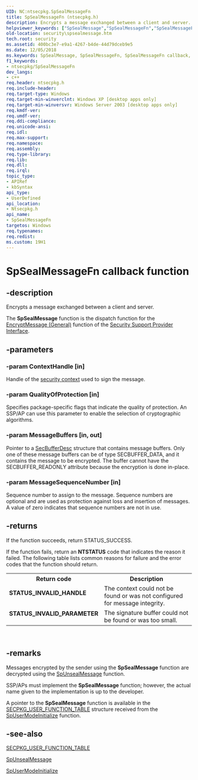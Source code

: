 ```yaml
---
UID: NC:ntsecpkg.SpSealMessageFn
title: SpSealMessageFn (ntsecpkg.h)
description: Encrypts a message exchanged between a client and server.
helpviewer_keywords: ["SpSealMessage","SpSealMessageFn","SpSealMessageFn callback","SpSealMessageFn callback function [Security]","TBD","_ssp_spsealmessage","ntsecpkg/SpSealMessageFn","security.spsealmessage"]
old-location: security\spsealmessage.htm
tech.root: security
ms.assetid: 400bc3e7-e9a1-4267-b4de-44d79dceb9e5
ms.date: 12/05/2018
ms.keywords: SpSealMessage, SpSealMessageFn, SpSealMessageFn callback, SpSealMessageFn callback function [Security], TBD, _ssp_spsealmessage, ntsecpkg/SpSealMessageFn, security.spsealmessage
f1_keywords:
- ntsecpkg/SpSealMessageFn
dev_langs:
- c++
req.header: ntsecpkg.h
req.include-header: 
req.target-type: Windows
req.target-min-winverclnt: Windows XP [desktop apps only]
req.target-min-winversvr: Windows Server 2003 [desktop apps only]
req.kmdf-ver: 
req.umdf-ver: 
req.ddi-compliance: 
req.unicode-ansi: 
req.idl: 
req.max-support: 
req.namespace: 
req.assembly: 
req.type-library: 
req.lib: 
req.dll: 
req.irql: 
topic_type:
- APIRef
- kbSyntax
api_type:
- UserDefined
api_location:
- Ntsecpkg.h
api_name:
- SpSealMessageFn
targetos: Windows
req.typenames: 
req.redist: 
ms.custom: 19H1
---
```


# SpSealMessageFn callback function


## -description


Encrypts a message exchanged between a client and server.

The <b>SpSealMessage</b> function is the dispatch function for the 
<a href="https://docs.microsoft.com/windows/desktop/api/sspi/nf-sspi-encryptmessage">EncryptMessage (General)</a> function of the 
<a href="https://docs.microsoft.com/windows/desktop/SecAuthN/sspi">Security Support Provider Interface</a>.


## -parameters




### -param ContextHandle [in]

Handle of the <a href="https://docs.microsoft.com/windows/desktop/SecGloss/s-gly">security context</a> used to sign the message.


### -param QualityOfProtection [in]

Specifies package-specific flags that indicate the quality of protection. An SSP/AP can use this parameter to enable the selection of cryptographic algorithms.


### -param MessageBuffers [in, out]

Pointer to a 
<a href="https://docs.microsoft.com/windows/desktop/api/sspi/ns-sspi-secbufferdesc">SecBufferDesc</a> structure that contains message buffers. Only one of these message buffers can be of type SECBUFFER_DATA, and it contains the message to be encrypted. The buffer cannot have the SECBUFFER_READONLY attribute because the encryption is done in-place.


### -param MessageSequenceNumber [in]

Sequence number to assign to the message. Sequence numbers are optional and are used as protection against loss and insertion of messages. A value of zero indicates that sequence numbers are not in use.


## -returns



If the function succeeds, return STATUS_SUCCESS.

If the function fails, return an <b>NTSTATUS</b> code that indicates the reason it failed. The following table lists common reasons for failure and the error codes that the function should return.

<table>
<tr>
<th>Return code</th>
<th>Description</th>
</tr>
<tr>
<td width="40%">
<dl>
<dt><b>STATUS_INVALID_HANDLE</b></dt>
</dl>
</td>
<td width="60%">
The context could not be found or was not configured for message integrity.

</td>
</tr>
<tr>
<td width="40%">
<dl>
<dt><b>STATUS_INVALID_PARAMETER</b></dt>
</dl>
</td>
<td width="60%">
The signature buffer could not be found or was too small.

</td>
</tr>
</table>
 




## -remarks



Messages encrypted by the sender using the <b>SpSealMessage</b> function are decrypted using the 
<a href="https://docs.microsoft.com/windows/desktop/api/ntsecpkg/nc-ntsecpkg-spunsealmessagefn">SpUnsealMessage</a> function.

SSP/APs must implement the <b>SpSealMessage</b> function; however, the actual name given to the implementation is up to the developer.

A pointer to the <b>SpSealMessage</b> function is available in the 
<a href="https://docs.microsoft.com/windows/desktop/api/ntsecpkg/ns-ntsecpkg-secpkg_user_function_table">SECPKG_USER_FUNCTION_TABLE</a> structure received from the 
<a href="https://docs.microsoft.com/windows/desktop/api/ntsecpkg/nc-ntsecpkg-spusermodeinitializefn">SpUserModeInitialize</a> function.




## -see-also




<a href="https://docs.microsoft.com/windows/desktop/api/ntsecpkg/ns-ntsecpkg-secpkg_user_function_table">SECPKG_USER_FUNCTION_TABLE</a>



<a href="https://docs.microsoft.com/windows/desktop/api/ntsecpkg/nc-ntsecpkg-spunsealmessagefn">SpUnsealMessage</a>



<a href="https://docs.microsoft.com/windows/desktop/api/ntsecpkg/nc-ntsecpkg-spusermodeinitializefn">SpUserModeInitialize</a>
 

 

